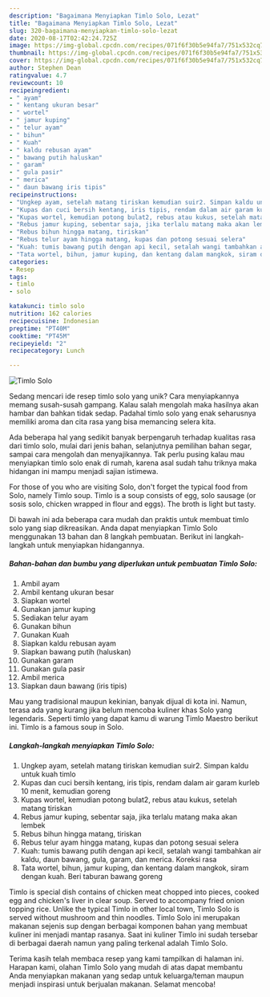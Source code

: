 ```yaml
---
description: "Bagaimana Menyiapkan Timlo Solo, Lezat"
title: "Bagaimana Menyiapkan Timlo Solo, Lezat"
slug: 320-bagaimana-menyiapkan-timlo-solo-lezat
date: 2020-08-17T02:42:24.725Z
image: https://img-global.cpcdn.com/recipes/071f6f30b5e94fa7/751x532cq70/timlo-solo-foto-resep-utama.jpg
thumbnail: https://img-global.cpcdn.com/recipes/071f6f30b5e94fa7/751x532cq70/timlo-solo-foto-resep-utama.jpg
cover: https://img-global.cpcdn.com/recipes/071f6f30b5e94fa7/751x532cq70/timlo-solo-foto-resep-utama.jpg
author: Stephen Dean
ratingvalue: 4.7
reviewcount: 10
recipeingredient:
- " ayam"
- " kentang ukuran besar"
- " wortel"
- " jamur kuping"
- " telur ayam"
- " bihun"
- " Kuah"
- " kaldu rebusan ayam"
- " bawang putih haluskan"
- " garam"
- " gula pasir"
- " merica"
- " daun bawang iris tipis"
recipeinstructions:
- "Ungkep ayam, setelah matang tiriskan kemudian suir2. Simpan kaldu untuk kuah timlo"
- "Kupas dan cuci bersih kentang, iris tipis, rendam dalam air garam kurleb 10 menit, kemudian goreng"
- "Kupas wortel, kemudian potong bulat2, rebus atau kukus, setelah matang tiriskan"
- "Rebus jamur kuping, sebentar saja, jika terlalu matang maka akan lembek"
- "Rebus bihun hingga matang, tiriskan"
- "Rebus telur ayam hingga matang, kupas dan potong sesuai selera"
- "Kuah: tumis bawang putih dengan api kecil, setalah wangi tambahkan air kaldu, daun bawang, gula, garam, dan merica. Koreksi rasa"
- "Tata wortel, bihun, jamur kuping, dan kentang dalam mangkok, siram dengan kuah. Beri taburan bawang goreng"
categories:
- Resep
tags:
- timlo
- solo

katakunci: timlo solo 
nutrition: 162 calories
recipecuisine: Indonesian
preptime: "PT40M"
cooktime: "PT45M"
recipeyield: "2"
recipecategory: Lunch

---
```



![Timlo Solo](https://img-global.cpcdn.com/recipes/071f6f30b5e94fa7/751x532cq70/timlo-solo-foto-resep-utama.jpg)

Sedang mencari ide resep timlo solo yang unik? Cara menyiapkannya memang susah-susah gampang. Kalau salah mengolah maka hasilnya akan hambar dan bahkan tidak sedap. Padahal timlo solo yang enak seharusnya memiliki aroma dan cita rasa yang bisa memancing selera kita.

Ada beberapa hal yang sedikit banyak berpengaruh terhadap kualitas rasa dari timlo solo, mulai dari jenis bahan, selanjutnya pemilihan bahan segar, sampai cara mengolah dan menyajikannya. Tak perlu pusing kalau mau menyiapkan timlo solo enak di rumah, karena asal sudah tahu triknya maka hidangan ini mampu menjadi sajian istimewa.

For those of you who are visiting Solo, don&#39;t forget the typical food from Solo, namely Timlo soup. Timlo is a soup consists of egg, solo sausage (or sosis solo, chicken wrapped in flour and eggs). The broth is light but tasty.


Di bawah ini ada beberapa cara mudah dan praktis untuk membuat timlo solo yang siap dikreasikan. Anda dapat menyiapkan Timlo Solo menggunakan 13 bahan dan 8 langkah pembuatan. Berikut ini langkah-langkah untuk menyiapkan hidangannya.

<!--inarticleads1-->

##### Bahan-bahan dan bumbu yang diperlukan untuk pembuatan Timlo Solo:

1. Ambil  ayam
1. Ambil  kentang ukuran besar
1. Siapkan  wortel
1. Gunakan  jamur kuping
1. Sediakan  telur ayam
1. Gunakan  bihun
1. Gunakan  Kuah
1. Siapkan  kaldu rebusan ayam
1. Siapkan  bawang putih (haluskan)
1. Gunakan  garam
1. Gunakan  gula pasir
1. Ambil  merica
1. Siapkan  daun bawang (iris tipis)


Mau yang tradisional maupun kekinian, banyak dijual di kota ini. Namun, terasa ada yang kurang jika belum mencoba kuliner khas Solo yang legendaris. Seperti timlo yang dapat kamu di warung Timlo Maestro berikut ini. Timlo is a famous soup in Solo. 

<!--inarticleads2-->

##### Langkah-langkah menyiapkan Timlo Solo:

1. Ungkep ayam, setelah matang tiriskan kemudian suir2. Simpan kaldu untuk kuah timlo
1. Kupas dan cuci bersih kentang, iris tipis, rendam dalam air garam kurleb 10 menit, kemudian goreng
1. Kupas wortel, kemudian potong bulat2, rebus atau kukus, setelah matang tiriskan
1. Rebus jamur kuping, sebentar saja, jika terlalu matang maka akan lembek
1. Rebus bihun hingga matang, tiriskan
1. Rebus telur ayam hingga matang, kupas dan potong sesuai selera
1. Kuah: tumis bawang putih dengan api kecil, setalah wangi tambahkan air kaldu, daun bawang, gula, garam, dan merica. Koreksi rasa
1. Tata wortel, bihun, jamur kuping, dan kentang dalam mangkok, siram dengan kuah. Beri taburan bawang goreng


Timlo is special dish contains of chicken meat chopped into pieces, cooked egg and chicken&#39;s liver in clear soup. Served to accompany fried onion topping rice. Unlike the typical Timlo in other local town, Timlo Solo is served without mushroom and thin noodles. Timlo Solo ini merupakan makanan sejenis sup dengan berbagai komponen bahan yang membuat kuliner ini menjadi mantap rasanya. Saat ini kuliner Timlo ini sudah tersebar di berbagai daerah namun yang paling terkenal adalah Timlo Solo. 

Terima kasih telah membaca resep yang kami tampilkan di halaman ini. Harapan kami, olahan Timlo Solo yang mudah di atas dapat membantu Anda menyiapkan makanan yang sedap untuk keluarga/teman maupun menjadi inspirasi untuk berjualan makanan. Selamat mencoba!

